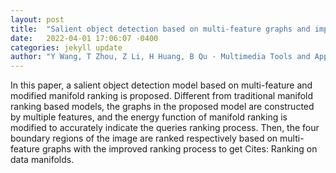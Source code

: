 ```yaml
---
layout: post
title:  "Salient object detection based on multi-feature graphs and improved manifold ranking"
date:   2022-04-01 17:06:07 -0400
categories: jekyll update
author: "Y Wang, T Zhou, Z Li, H Huang, B Qu - Multimedia Tools and Applications, 2022"
---
```

In this paper, a salient object detection model based on multi-feature and modified manifold ranking is proposed. Different from traditional manifold ranking based models, the graphs in the proposed model are constructed by multiple features, and the energy function of manifold ranking is modified to accurately indicate the queries ranking process. Then, the four boundary regions of the image are ranked respectively based on multi-feature graphs with the improved ranking process to get Cites: Ranking on data manifolds.